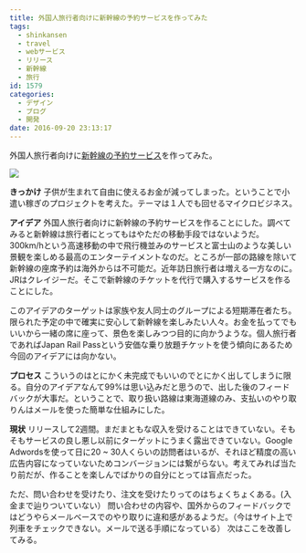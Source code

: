 ```yaml
---
title: 外国人旅行者向けに新幹線の予約サービスを作ってみた
tags:
  - shinkansen
  - travel
  - webサービス
  - リリース
  - 新幹線
  - 旅行
id: 1579
categories:
  - デザイン
  - ブログ
  - 開発
date: 2016-09-20 23:13:17
---
```


外国人旅行者向けに[新幹線の予約サービス](http://www.j-pilot.com)を作ってみた。

![](https://i.gyazo.com/3f5cc307c0dff3e792e858ecacbce119.png)

**きっかけ**
子供が生まれて自由に使えるお金が減ってしまった。ということで小遣い稼ぎのプロジェクトを考えた。テーマは１人でも回せるマイクロビジネス。

**アイデア**
外国人旅行者向けに新幹線の予約サービスを作ることにした。調べてみると新幹線は旅行者にとってもはやただの移動手段ではないようだ。300km/hという高速移動の中で飛行機並みのサービスと富士山のような美しい景観を楽しめる最高のエンターテイメントなのだ。ところが一部の路線を除いて新幹線の座席予約は海外からは不可能だ。近年訪日旅行者は増える一方なのに。JRはクレイジーだ。そこで新幹線のチケットを代行で購入するサービスを作ることにした。

このアイデアのターゲットは家族や友人同士のグループによる短期滞在者たち。限られた予定の中で確実に安心して新幹線を楽しみたい人々。お金を払ってでもいいから一緒の席に座って、景色を楽しみつつ目的に向かうような。個人旅行者であればJapan Rail Passという安価な乗り放題チケットを使う傾向にあるため今回のアイデアには向かない。

**プロセス**
こういうのはとにかく未完成でもいいのでとにかく出してしまうに限る。自分のアイデアなんて99%は思い込みだと思うので、出した後のフィードバックが大事だ。ということで、取り扱い路線は東海道線のみ、支払いのやり取りんはメールを使った簡単な仕組みにした。

**現状**
リリースして2週間。まだまともな収入を受けることはできていない。そもそもサービスの良し悪し以前にターゲットにうまく露出できていない。Google Adwordsを使って日に20 ~ 30人くらいの訪問者はいるが、それほど精度の高い広告内容になっていないためコンバージョンには繋がらない。考えてみれば当たり前だが、作ることを楽しんでばかりの自分にとっては盲点だった。

ただ、問い合わせを受けたり、注文を受けたりってのはちょくちょくある。(入金まで辿りついていない） 問い合わせの内容や、国外からのフィードバックではどうやらメールベースでのやり取りに違和感があるようだ。（今はサイト上で列車をチェックできない。メールで送る手順になっている）
次はここを改善してみる。